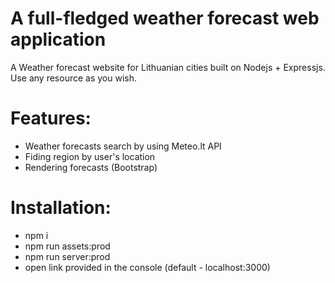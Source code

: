 # A full-fledged weather forecast web application
A Weather forecast website for Lithuanian cities built on Nodejs + Expressjs. Use any resource as you wish.
# Features:
- Weather forecasts search by using Meteo.lt API
- Fiding region by user's location
- Rendering forecasts (Bootstrap)
# Installation:
- npm i
- npm run assets:prod
- npm run server:prod
- open link provided in the console (default - localhost:3000)
